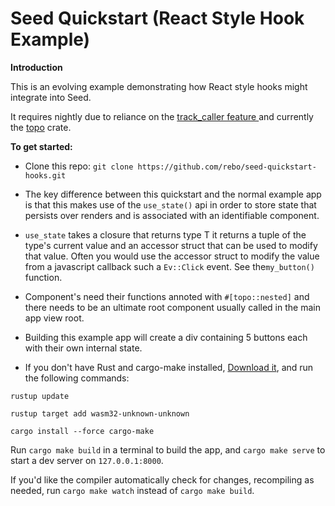 # Seed Quickstart (React Style Hook Example)

**Introduction**

This is an evolving example demonstrating how React style hooks might integrate into Seed.

It requires nightly due to reliance on the [track_caller feature ](https://github.com/rust-lang/rust/issues/47809) and currently the [topo](https://crates.io/crates/topo) crate.

**To get started:**

- Clone this repo: `git clone https://github.com/rebo/seed-quickstart-hooks.git`

- The key difference between this quickstart and the normal example app is that this makes use of the `use_state()` api in order to store state that persists over renders and is associated with an identifiable component.

- `use_state` takes a closure that returns type T it returns a tuple of the type's current value and an accessor struct that can be used to modify that value. Often you would use the accessor struct to modify the value from a javascript callback such a `Ev::Click` event. See the`my_button()` function.

- Component's need their functions annoted with `#[topo::nested]` and there needs to be an ultimate root component usually called in the main app view root.

- Building this example app will create a div containing 5 buttons each with their own internal state.

- If you don't have Rust and cargo-make installed, [Download it](https://www.rust-lang.org/tools/install), and run the following commands:

`rustup update`

`rustup target add wasm32-unknown-unknown`

`cargo install --force cargo-make`

Run `cargo make build` in a terminal to build the app, and `cargo make serve` to start a dev server
on `127.0.0.1:8000`.

If you'd like the compiler automatically check for changes, recompiling as
needed, run `cargo make watch` instead of `cargo make build`.
